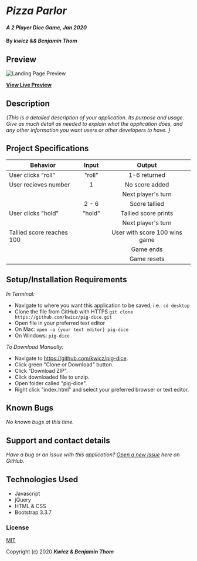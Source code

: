 # _Pizza Parlor_

#### _A 2 Player Dice Game, Jan 2020_

#### By _**kwicz && Benjamin Thom**_


## Preview

![Landing Page Preview](pig-dice.png)

**[View Live Preview](https://kwicz.github.io/pig-dice/)**

## Description

_{This is a detailed description of your application. Its purpose and usage.  Give as much detail as needed to explain what the application does, and any other information you want users or other developers to have. }_

## Project Specifications

| Behavior | Input | Output |
|---|:---:|:---:|
|User clicks "roll"|"roll"|1-6 returned|
|User recieves number|1|No score added|
|   |   |Next player's turn|
|   |2 - 6|Score tallied|
|User clicks "hold"|"hold"|Tallied score prints|
|   |   |Next player's turn|
|Tallied score reaches 100| |User with score 100 wins game|
|   |   |Game ends|
|   |   |Game resets|


## Setup/Installation Requirements

_In Terminal:_

* Navigate to where you want this application to be saved, i.e.:
```cd desktop```
* Clone the file from GitHub with HTTPS
```git clone https://github.com/kwicz/pig-dice.git```
* Open file in your preferred text editor
* On Mac: ```open -a {your text editor} pig-dice```
* On Windows: ```pig-dice```

_To Download Manually:_

* Navigate to https://github.com/kwicz/pig-dice.
* Click green "Clone or Download" button.
* Click "Download ZIP".
* Click downloaded file to unzip.
* Open folder called "pig-dice".
* Right click "index.html" and select your preferred browser or text editor.

## Known Bugs

_No known bugs at this time._

## Support and contact details

_Have a bug or an issue with this application? [Open a new issue](https://github.com/kwicz/pig-dice/issues) here on GitHub._

## Technologies Used

* Javascript
* jQuery
* HTML & CSS
* Bootstrap 3.3.7

### License

[MIT](https://choosealicense.com/licenses/mit/)

Copyright (c) 2020 **_Kwicz & Benjamin Thom_**